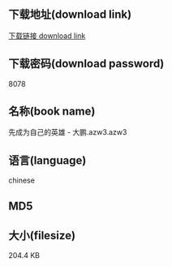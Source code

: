 ## 下载地址(download link)
[下载链接 download link](https://tutu365.netlify.app/?s=%E5%85%88%E6%88%90%E4%B8%BA%E8%87%AA%E5%B7%B1%E7%9A%84%E8%8B%B1%E9%9B%84+-+%E5%A4%A7%E9%B9%8F.azw3)

## 下载密码(download password)
8078

## 名称(book name)
先成为自己的英雄 - 大鹏.azw3.azw3

## 语言(language)
chinese

## MD5


## 大小(filesize)
204.4 KB
